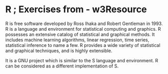 # R ; Exercises from - w3Resource
 R is free software developed by Ross Ihaka and Robert Gentleman in 1993. 
 R is a language and environment for statistical computing and graphics. 
 R possesses an extensive catalog of statistical and graphical methods. 
 It includes machine learning algorithms, linear regression, time series, statistical inference to name a few.
 R provides a wide variety of statistical and graphical techniques, and is highly extensible.

 It is a GNU project which is similar to the S language and environment. R can be considered as a different implementation of S.
